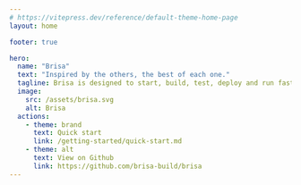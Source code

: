 ```yaml
---
# https://vitepress.dev/reference/default-theme-home-page
layout: home

footer: true

hero:
  name: "Brisa"
  text: "Inspired by the others, the best of each one."
  tagline: Brisa is designed to start, build, test, deploy and run fast.
  image:
    src: /assets/brisa.svg
    alt: Brisa
  actions:
    - theme: brand
      text: Quick start
      link: /getting-started/quick-start.md
    - theme: alt
      text: View on Github
      link: https://github.com/brisa-build/brisa
---
```


<script setup>
import Standards from '.vitepress/components/standards.vue'
import Showcase from '.vitepress/components/showcase.vue'
import HeaderBanner from '.vitepress/components/header-banner.vue'
import CodeSections from '.vitepress/code-sections/index.md'
</script>

<HeaderBanner />
<CodeSections />
<Standards />
<Showcase />


